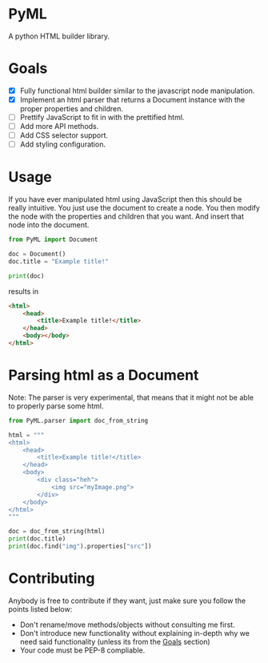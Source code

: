 # PyML
A python HTML builder library.


# Goals
- [x] Fully functional html builder similar to the javascript node manipulation.
- [x] Implement an html parser that returns a Document instance with the proper properties and children.
- [ ] Prettify JavaScript to fit in with the prettified html.
- [ ] Add more API methods.
- [ ] Add CSS selector support.
- [ ] Add styling configuration.

# Usage
If you have ever manipulated html using JavaScript then this should be really intuitive.
You just use the document to create a node.
You then modify the node with the properties and children that you want.
And insert that node into the document.

```python
from PyML import Document

doc = Document()
doc.title = "Example title!"

print(doc)
```
results in
```html
<html>
    <head>
        <title>Example title!</title>
    </head>
    <body></body>
</html>
```

# Parsing html as a Document
Note: The parser is very experimental, that means that it might not be able to properly parse some html.
```python
from PyML.parser import doc_from_string

html = """
<html>
    <head>
        <title>Example title!</title>
    </head>
    <body>
        <div class="heh">
            <img src="myImage.png">
        </div>
    </body>
</html>
"""

doc = doc_from_string(html)
print(doc.title)
print(doc.find("img").properties["src"])
```


# Contributing
Anybody is free to contribute if they want, just make sure you follow the points listed below:
- Don't rename/move methods/objects without consulting me first.
- Don't introduce new functionality without explaining in-depth why we need said functionality (unless its from the [Goals](#goals) section)
- Your code must be PEP-8 compliable.
